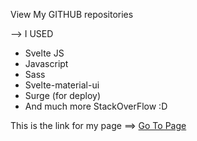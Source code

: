View My GITHUB repositories

--> I USED  
    
+ Svelte JS
+ Javascript
+ Sass
+ Svelte-material-ui
+ Surge (for deploy)
+ And much more StackOverFlow :D

    
This is the link for my page ==> [Go To Page](http://mygithubrepos.surge.sh/)


